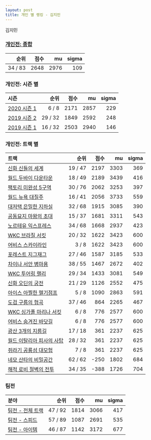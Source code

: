 ```yaml
---
layout: post
title: 개인 별 랭킹 - 김지민
---
```


김지민

### [개인전: 종합](../singles-full)

| 순위 | 점수 | mu | sigma |
|---:|---:|---:|---:|
| 34 / 83 | 2648 | 2976 | 109 |

### 개인전: 시즌 별

| 시즌 | 순위 | 점수 | mu | sigma |
|:---|---:|---:|---:|---:|
| [2020 시즌 1](../singles-s2020_1) | 6 / 8 | 2171 | 2857 | 229 |
| [2019 시즌 2](../singles-s2019_2) | 29 / 32 | 1849 | 2592 | 248 |
| [2019 시즌 1](../singles-s2019_1) | 16 / 32 | 2503 | 2940 | 146 |

### 개인전: 트랙 별

| 트랙 | 순위 | 점수 | mu | sigma |
|:---|---:|---:|---:|---:|
| [신화 신들의 세계](../shinsegye) | 19 / 47 | 2197 | 3303 | 369 |
| [월드 두바이 다운타운](../dubai) | 18 / 49 | 2189 | 3439 | 416 |
| [팩토리 미완성 5구역](../district5) | 30 / 76 | 2062 | 3253 | 397 |
| [월드 뉴욕 대질주](../newyork) | 16 / 41 | 2056 | 3733 | 559 |
| [대저택 은밀한 지하실](../jeotaek) | 32 / 68 | 1915 | 3085 | 390 |
| [공동묘지 마왕의 초대](../mawang) | 15 / 37 | 1681 | 3311 | 543 |
| [노르테유 익스프레스](../noex) | 34 / 68 | 1668 | 2937 | 423 |
| [WKC 브라질 서킷](../brazil) | 20 / 32 | 1622 | 3423 | 600 |
| [어비스 스카이라인](../skyline) | 3 / 8 | 1622 | 3423 | 600 |
| [포레스트 지그재그](../zigzag) | 27 / 46 | 1587 | 3185 | 533 |
| [차이나 서안 병마용](../byeongma) | 38 / 55 | 1467 | 2672 | 402 |
| [WKC 투어링 랠리](../rally) | 29 / 34 | 1433 | 3081 | 549 |
| [신화 오딘의 궁전](../odin) | 21 / 29 | 1126 | 2552 | 475 |
| [아이스 아찔한 헬기점프](../heli) | 5 / 8 | 1090 | 2863 | 591 |
| [도검 구름의 협곡](../hyupgog) | 37 / 46 | 864 | 2265 | 467 |
| [WKC 싱가폴 마리나 서킷](../singapore) | 6 / 8 | 776 | 2577 | 600 |
| [어비스 숨겨진 바닷길](../hiddenoceanroad) | 6 / 8 | 776 | 2577 | 600 |
| [광산 3개의 지름길](../gwangsamji) | 17 / 18 | 361 | 2237 | 625 |
| [월드 이탈리아 피사의 사탑](../pizza) | 28 / 32 | 361 | 2237 | 625 |
| [쥐라기 공룡섬 대모험](../dinoisland) | 7 / 8 | 361 | 2237 | 625 |
| [네모 산타의 비밀공간](../santa) | 62 / 62 | -250 | 1802 | 684 |
| [해적 로비 절벽의 전투](../lobby) | 34 / 35 | -388 | 1726 | 704 |

### 팀전

| 분야 | 순위 | 점수 | mu | sigma |
|:---|---:|---:|---:|---:|
| [팀전 - 전체 트랙](../team-full) | 47 / 92 | 1814 | 3066 | 417 |
| [팀전 - 스피드](../team-speed) | 57 / 89 | 1087 | 2691 | 535 |
| [팀전 - 아이템](../team-item) | 46 / 87 | 1142 | 3172 | 677 |
